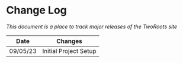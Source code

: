 # Change Log

_This document is a place to track major releases of the TwoRoots site_

| Date     | Changes               |
| -------- | --------------------- |
| 09/05/23 | Initial Project Setup |
